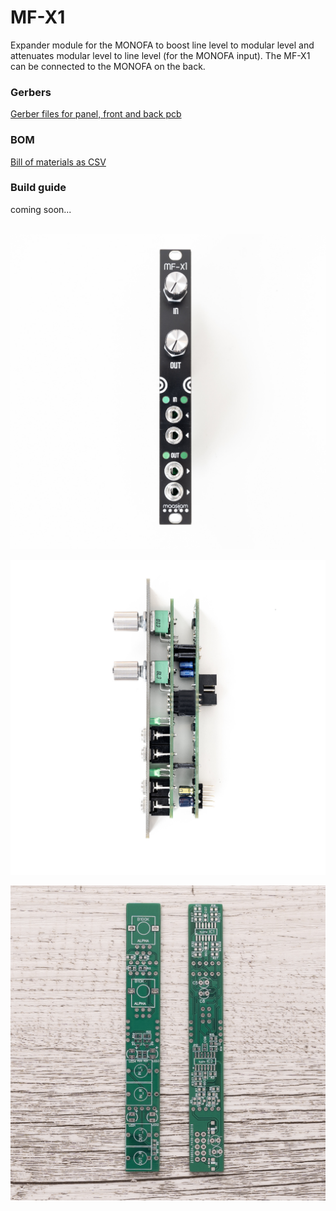 # MF-X1

Expander module for the MONOFA to boost line level to modular level and attenuates modular level to line level (for the MONOFA input). 
The MF-X1 can be connected to the MONOFA on the back.

<h3>Gerbers</h3>

[Gerber files for panel, front and back pcb](Gerber/)

<h3>BOM</h3>

[Bill of materials as CSV](BOM_mf-x1_v1.0revB.csv)
<br />

<h3>Build guide</h3>

coming soon...
<br /><br />

![maasijam mf-x1](Images/mf-x1_maasijam-00307.jpg)

![maasijam mf-x1](Images/mf-x1_maasijam-00308.jpg)

![maasijam mf-x1](Images/mf-x1_maasijam-00284.jpg)
